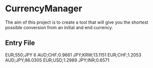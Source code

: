 # CurrencyManager

The aim of this project is to create a tool that will give you the shortest possible conversion from an initial and end currency.

## Entry File

>>>
EUR;550;JPY
6
AUD;CHF;0.9661
JPY;KRW;13.1151
EUR;CHF;1.2053
AUD;JPY;86.0305
EUR;USD;1.2989
JPY;INR;0.6571
>>>

